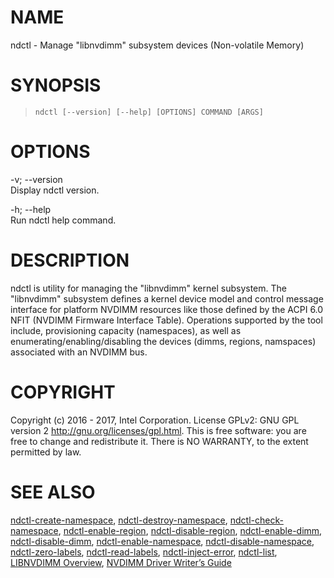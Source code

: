 NAME
====

ndctl - Manage "libnvdimm" subsystem devices (Non-volatile Memory)

SYNOPSIS
========

>     ndctl [--version] [--help] [OPTIONS] COMMAND [ARGS]

OPTIONS
=======

-v; --version  
Display ndctl version.

-h; --help  
Run ndctl help command.

DESCRIPTION
===========

ndctl is utility for managing the "libnvdimm" kernel subsystem. The "libnvdimm" subsystem defines a kernel device model and control message interface for platform NVDIMM resources like those defined by the ACPI 6.0 NFIT (NVDIMM Firmware Interface Table). Operations supported by the tool include, provisioning capacity (namespaces), as well as enumerating/enabling/disabling the devices (dimms, regions, namspaces) associated with an NVDIMM bus.

COPYRIGHT
=========

Copyright (c) 2016 - 2017, Intel Corporation. License GPLv2: GNU GPL version 2 <http://gnu.org/licenses/gpl.html>. This is free software: you are free to change and redistribute it. There is NO WARRANTY, to the extent permitted by law.

SEE ALSO
========

[ndctl-create-namespace](ndctl-create-namespace.md), [ndctl-destroy-namespace](ndctl-destroy-namespace.md), [ndctl-check-namespace](ndctl-check-namespace.md), [ndctl-enable-region](ndctl-enable-region.md), [ndctl-disable-region](ndctl-disable-region.md), [ndctl-enable-dimm](ndctl-enable-dimm.md), [ndctl-disable-dimm](ndctl-disable-dimm.md), [ndctl-enable-namespace](ndctl-enable-namespace.md), [ndctl-disable-namespace](ndctl-disable-namespace.md), [ndctl-zero-labels](ndctl-zero-labels.md), [ndctl-read-labels](ndctl-read-labels.md), [ndctl-inject-error](ndctl-inject-error.md), [ndctl-list](ndctl-list.md), [LIBNVDIMM Overview](https://www.kernel.org/doc/Documentation/nvdimm/nvdimm.txt), [NVDIMM Driver Writer’s Guide](http://pmem.io/documents/NVDIMM_Driver_Writers_Guide.pdf)
